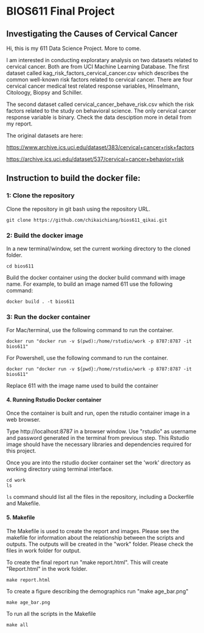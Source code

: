 # BIOS611 Final Project

## Investigating the Causes of Cervical Cancer

Hi, this is my 611 Data Science Project. More to come.

I am interested in conducting exploratary analysis on two datasets related to cervical cancer. 
Both are from UCI Machine Learning Database. The first dataset called kag_risk_factors_cervical_cancer.csv which describes the common well-known risk factors related to cervical cancer. There are four cervical cancer medical test related response variables, Hinselmann, Citoloogy, Biopsy and Schiller. 

The second dataset called cervical_cancer_behave_risk.csv which the risk factors related to the study on behavioral science. The only cervical cancer response variable is binary. Check the data desciption more in detail from my report.  

The original datasets are here: 

https://www.archive.ics.uci.edu/dataset/383/cervical+cancer+risk+factors

https://archive.ics.uci.edu/dataset/537/cervical+cancer+behavior+risk


## Instruction to build the docker file:

### 1: Clone the repository

Clone the repository in git bash using the repository URL.

```
git clone https://github.com/chikaichiang/bios611_qikai.git
```

### 2: Build the docker image

In a new terminal/window, set the current working directory to the cloned folder.

```
cd bios611
```
Build the docker container using the docker build command with image name. For example, to build an image named 611 use the following command:


```
docker build . -t bios611
```

### 3: Run the docker container

For Mac/terminal, use the following command to run the container.

```
docker run "docker run -v $(pwd):/home/rstudio/work -p 8787:8787 -it bios611"
```

For Powershell, use the following command to run the container.

```
docker run "docker run -v ${pwd}:/home/rstudio/work -p 8787:8787 -it bios611"
```

Replace 611 with the image name used to build the container 


#### 4. Running Rstudio Docker container

Once the container is built and run, open the rstudio container image in a web browser. 

Type http://localhost:8787  in a browser window. 
Use "rstudio" as username and password generated in the terminal from previous step.
This Rstudio image should have the necessary libraries and dependencies required for this project.

Once you are into the rstudio docker container set the 'work' directory as working directory using terminal interface. 

```
cd work
ls
```

`ls` command should list all the files in the repository, including a Dockerfile and Makefile.


#### 5. Makefile

The Makefile is used to create the report and images. Please see the makefile for information about the relationship between the scripts and outputs. 
The outputs will be created in the "work" folder. Please check the files in work folder for output. 


  To create the final report run "make report.html". This will create "Report.html" in the work folder. 

```
make report.html
```
  
  To create a figure describing the demographics run "make age_bar.png"
	
```
make age_bar.png
```

  To run all the scripts in the Makefile
  
```
make all
```
